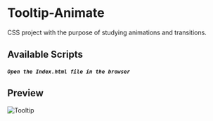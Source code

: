# Tooltip-Animate
CSS project with the purpose of studying animations and transitions.

## Available Scripts

##### `Open the Index.html file in the browser`

## Preview
![Tooltip](https://user-images.githubusercontent.com/32379195/102282520-7ed6d580-3f0f-11eb-8a1d-0c71fffa97a7.gif)


 
